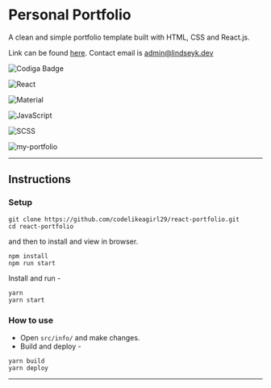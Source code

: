 # Personal Portfolio

A clean and simple portfolio template built with HTML, CSS and React.js.

Link can be found [here](https://react-portfolio-oy464r6f8-codelikeagirl29.vercel.app/).
Contact email is [admin@lindseyk.dev](mailto:admin@lindseyk.dev)

![Codiga Badge](https://api.codiga.io/project/35228/score/svg)

![React](https://img.shields.io/badge/react-%2320232a.svg?style=for-the-badge&logo=react&logoColor=%2361DAFB)

![Material](https://camo.githubusercontent.com/f1ae97a491db2b9e6dcd605d5845e51019c05d2b42bcb22511f4b46f6cf9244e/68747470733a2f2f696d672e736869656c64732e696f2f7374617469632f76313f7374796c653d666f722d7468652d6261646765266d6573736167653d4d6174657269616c2b44657369676e26636f6c6f723d373537353735266c6f676f3d4d6174657269616c2b44657369676e266c6f676f436f6c6f723d464646464646266c6162656c3d)

![JavaScript](https://img.shields.io/badge/javascript-%23323330.svg?style=for-the-badge&logo=javascript&logoColor=%23F7DF1E)

![SCSS](https://camo.githubusercontent.com/7436ecde5696a856dd865d3fc81fa2612054f468e12fdb5d591e7a19a46fc9f7/68747470733a2f2f696d672e736869656c64732e696f2f7374617469632f76313f7374796c653d666f722d7468652d6261646765266d6573736167653d5361737326636f6c6f723d434336363939266c6f676f3d53617373266c6f676f436f6c6f723d464646464646266c6162656c3d)

![my-portfolio](https://res.cloudinary.com/codelikeagirl29/image/upload/v1663322475/projects/lindseyk-dev_bh5dqg.png)

---

## Instructions

### Setup

```shell
git clone https://github.com/codelikeagirl29/react-portfolio.git
cd react-portfolio
```
and then to install and view in browser.

```shell
npm install
npm run start
```

Install and run -

```shell
yarn
yarn start
```

### How to use

- Open `src/info/` and make changes.
- Build and deploy -

```shell
yarn build
yarn deploy
```
---
